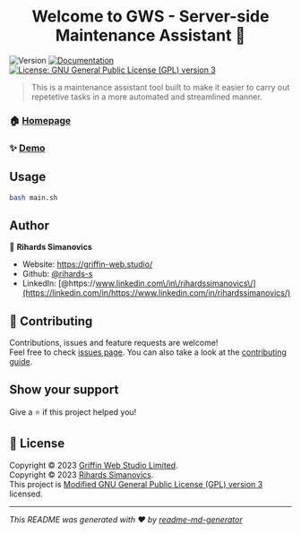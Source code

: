 <h1 align="center">Welcome to GWS - Server-side Maintenance Assistant 👋</h1>
<p>
  <img alt="Version" src="https://img.shields.io/badge/version-1.0.4-blue.svg?cacheSeconds=2592000" />
  <a href="https://gitlab.griffin-studio.dev/external-projects/gws-maintenance/-/wikis/home" target="_blank">
    <img alt="Documentation" src="https://img.shields.io/badge/documentation-yes-brightgreen.svg" />
  </a>
  <a href="https://gitlab.griffin-studio.dev/external-projects/gws-maintenance/-/blob/main/LICENSE" target="_blank">
    <img alt="License: GNU General Public License (GPL) version 3" src="https://img.shields.io/badge/License-Modified GNU General Public License (GPL) version 3-yellow.svg" />
  </a>
</p>

> This is a maintenance assistant tool built to make it easier to carry out repetetive tasks in a more automated and streamlined manner.

### 🏠 [Homepage](https://gitlab.griffin-studio.dev/external-projects/gws-maintenance)

### ✨ [Demo](https://external-projects.griffin-studio.co.uk/gws-maintenance/)

## Usage

```sh
bash main.sh
```

## Author

👤 **Rihards Simanovics**

-   Website: https://griffin-web.studio/
-   Github: [@rihards-s](https://gitlab.griffin-studio.dev/rihards-s)
-   LinkedIn: [@https:\/\/www.linkedin.com\/in\/rihardssimanovics\/](https://linkedin.com/in/https://www.linkedin.com/in/rihardssimanovics/)

## 🤝 Contributing

Contributions, issues and feature requests are welcome!<br />Feel free to check [issues page](https://gitlab.griffin-studio.dev/external-projects/gws-maintenance/-/issues). You can also take a look at the [contributing guide](https://gitlab.griffin-studio.dev/external-projects/gws-maintenance/-/wikis/home).

## Show your support

Give a ⭐️ if this project helped you!

## 📝 License

Copyright © 2023 [Griffin Web Studio Limited](https://griffin-web.studio).<br />
Copyright © 2023 [Rihards Simanovics](https://gitlab.griffin-studio.dev/rihards-s).<br />
This project is [Modified GNU General Public License (GPL) version 3](https://gitlab.griffin-studio.dev/external-projects/gws-maintenance/-/blob/main/LICENSE) licensed.

---

_This README was generated with ❤️ by [readme-md-generator](https://github.com/kefranabg/readme-md-generator)_
